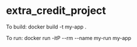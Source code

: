 # extra_credit_project

To build:
  docker build -t my-app .
  
To run:
  docker run -itP --rm --name my-run my-app
